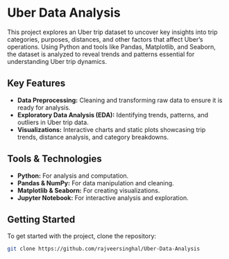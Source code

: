 # Uber Data Analysis

This project explores an Uber trip dataset to uncover key insights into trip categories, purposes, distances, and other factors that affect Uber’s operations. Using Python and tools like Pandas, Matplotlib, and Seaborn, the dataset is analyzed to reveal trends and patterns essential for understanding Uber trip dynamics.

## Key Features

- **Data Preprocessing:** Cleaning and transforming raw data to ensure it is ready for analysis.
- **Exploratory Data Analysis (EDA):** Identifying trends, patterns, and outliers in Uber trip data.
- **Visualizations:** Interactive charts and static plots showcasing trip trends, distance analysis, and category breakdowns.

## Tools & Technologies

- **Python:** For analysis and computation.
- **Pandas & NumPy:** For data manipulation and cleaning.
- **Matplotlib & Seaborn:** For creating visualizations.
- **Jupyter Notebook:** For interactive analysis and exploration.

## Getting Started

To get started with the project, clone the repository:

```bash
git clone https://github.com/rajveersinghal/Uber-Data-Analysis
